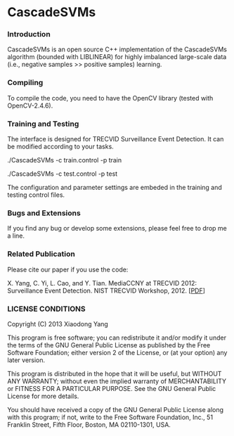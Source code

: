 CascadeSVMs
===========

### Introduction

CascadeSVMs is an open source C++ implementation of the CascadeSVMs algorithm (bounded with LIBLINEAR) for highly imbalanced large-scale data (i.e., negative samples >> positive samples) learning.


### Compiling

To compile the code, you need to have the OpenCV library (tested with OpenCV-2.4.6).


### Training and Testing

The interface is designed for TRECVID Surveillance Event Detection. It can be modified according to your tasks.  

./CascadeSVMs -c train.control -p train

./CascadeSVMs -c test.control -p test

The configuration and parameter settings are embeded in the training and testing control files.


### Bugs and Extensions

If you find any bug or develop some extensions, please feel free to drop me a line.


### Related Publication

Please cite our paper if you use the code:

X. Yang, C. Yi, L. Cao, and Y. Tian. MediaCCNY at TRECVID 2012: Surveillance Event Detection. NIST TRECVID Workshop, 2012. [[PDF](http://yangxd.org/publications/papers/TRECVID_2012_SED.pdf)]


### LICENSE CONDITIONS

Copyright (C) 2013 Xiaodong Yang 

This program is free software; you can redistribute it and/or modify it under the terms of the GNU General Public License as published by the Free Software Foundation; either version 2 of the License, or (at your option) any later version.

This program is distributed in the hope that it will be useful, but WITHOUT ANY WARRANTY; without even the implied warranty of MERCHANTABILITY or FITNESS FOR A PARTICULAR PURPOSE. See the GNU General Public License for more details.

You should have received a copy of the GNU General Public License along with this program; if not, write to the Free Software Foundation, Inc., 51 Franklin Street, Fifth Floor, Boston, MA  02110-1301, USA.